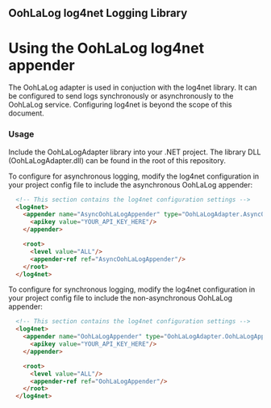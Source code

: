 OohLaLog log4net Logging Library
------------------------------------

# Using the OohLaLog log4net appender

The OohLaLog adapter is used in conjuction with the log4net library. It can be configured to send logs synchronously or asynchronously to the OohLaLog service.
Configuring log4net is beyond the scope of this document.
 
### Usage

Include the OohLaLogAdapter library into your .NET project. The library DLL (OohLaLogAdapter.dll) can be found in the root of this repository.

To configure for asynchronous logging, modify the log4net configuration in your project config file to include the asynchronous OohLaLog appender:


```html
  <!-- This section contains the log4net configuration settings -->
  <log4net>
    <appender name="AsyncOohLaLogAppender" type="OohLaLogAdapter.AsyncOohLaLogAppender, OohLaLogAdapter">
      <apikey value="YOUR_API_KEY_HERE"/>
    </appender>

    <root>
      <level value="ALL"/>
      <appender-ref ref="AsyncOohLaLogAppender"/>
    </root>
  </log4net>
```

To configure for synchronous logging, modify the log4net configuration in your project config file to include the non-asynchronous OohLaLog appender:

```html
  <!-- This section contains the log4net configuration settings -->
  <log4net>
    <appender name="OohLaLogAppender" type="OohLaLogAdapter.OohLaLogAppender, OohLaLogAdapter">
      <apikey value="YOUR_API_KEY_HERE"/>
    </appender>

    <root>
      <level value="ALL"/>
      <appender-ref ref="OohLaLogAppender"/>
    </root>
  </log4net>
```
